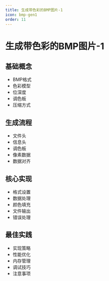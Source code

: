 ```yaml
---
title: 生成带色彩的BMP图片-1
icon: bmp-gen1
order: 11
---
```


# 生成带色彩的BMP图片-1

## 基础概念
- BMP格式
- 色彩模型
- 位深度
- 调色板
- 压缩方式

## 生成流程
- 文件头
- 信息头
- 调色板
- 像素数据
- 数据对齐

## 核心实现
- 格式设置
- 数据处理
- 颜色填充
- 文件输出
- 错误处理

## 最佳实践
- 实现策略
- 性能优化
- 内存管理
- 调试技巧
- 注意事项
